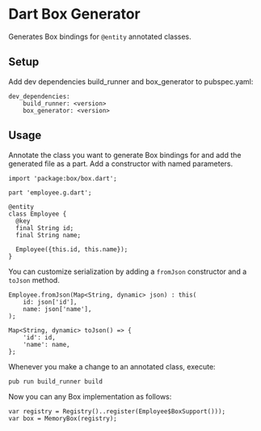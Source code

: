 Dart Box Generator
==================

Generates Box bindings for `@entity` annotated classes.

Setup
-----
Add dev dependencies build_runner and box_generator to pubspec.yaml:
```
dev_dependencies:
    build_runner: <version>
    box_generator: <version>
```

Usage
-----

Annotate the class you want to generate Box bindings for and add the generated file as a part.
Add a constructor with named parameters.

```
import 'package:box/box.dart';

part 'employee.g.dart';

@entity
class Employee {
  @key
  final String id;
  final String name;

  Employee({this.id, this.name});
}
```

You can customize serialization by adding a `fromJson` constructor and a `toJson` method. 

```
Employee.fromJson(Map<String, dynamic> json) : this(
    id: json['id'],
    name: json['name'],
);

Map<String, dynamic> toJson() => {
    'id': id,
    'name': name,
};

```

Whenever you make a change to an annotated class, execute:
```
pub run build_runner build
```

Now you can any Box implementation as follows:
```
var registry = Registry()..register(Employee$BoxSupport()));
var box = MemoryBox(registry);
```
